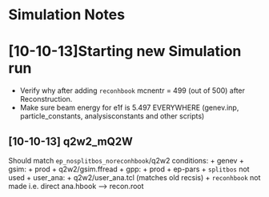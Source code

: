 Simulation Notes
======================

[10-10-13]Starting new Simulation run
=====================================
+ Verify why after adding `reconhbook` mcnentr = 499 (out of 500) after Reconstruction.
+ Make sure beam energy for e1f is 5.497 EVERYWHERE (genev.inp, particle_constants, analysisconstants and other scripts)

[10-10-13] q2w2_mQ2W 
---------------------
Should match `ep_nosplitbos_noreconhbook`/q2w2 conditions:
	+ genev
	+ gsim: 
		+ prod
		+ q2w2/gsim.ffread
	+ gpp: 
		+ prod
		+ ep-pars
		+ `splitbos` not used
	+ user_ana:
		+ q2w2/user_ana.tcl (matches old recsis)
		+ `reconhbook` not made i.e. direct ana.hbook --> recon.root